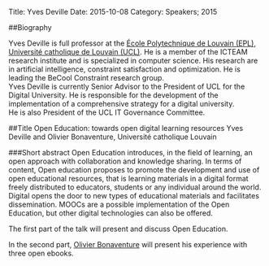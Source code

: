 Title: Yves Deville
Date: 2015-10-08
Category: Speakers; 2015

##Biography

Yves Deville is full professor at the [École Polytechnique 
de Louvain (EPL)](http://www.uclouvain.be/epl.html),
[Université catholique de Louvain (UCL)](http://www.uclouvain.be). 
He is a member of the ICTEAM research institute and is 
specialized in computer science.  His research are in artificial 
intelligence, constraint satisfaction and optimization. He is 
leading the BeCool Constraint research group.  
Yves Deville is currently Senior Advisor to the President of 
UCL for the Digital University.  He is responsible for the development 
of the implementation of a comprehensive strategy for a digital university.  
He is also President of the UCL IT Governance Committee.

##Title
Open Education:  towards open digital learning resources
Yves Deville and Olivier Bonaventure, Université catholique Louvain

###Short abstract
Open Education introduces, in the field of learning, an open approach 
with collaboration and knowledge sharing.  In terms of content, 
Open education proposes to promote the development and use of 
open educational resources, that is learning materials in a digital 
format freely distributed to educators, students or any individual 
around the world. Digital opens the door to new types of educational 
materials and facilitates dissemination. MOOCs are a possible 
implementation of the Open Education, but other digital technologies 
can also be offered.

The first part of the talk will present and discuss Open Education.

In the second part,  [Olivier Bonaventure](OlivierBonaventure.md) will present his experience 
with three open ebooks.  

